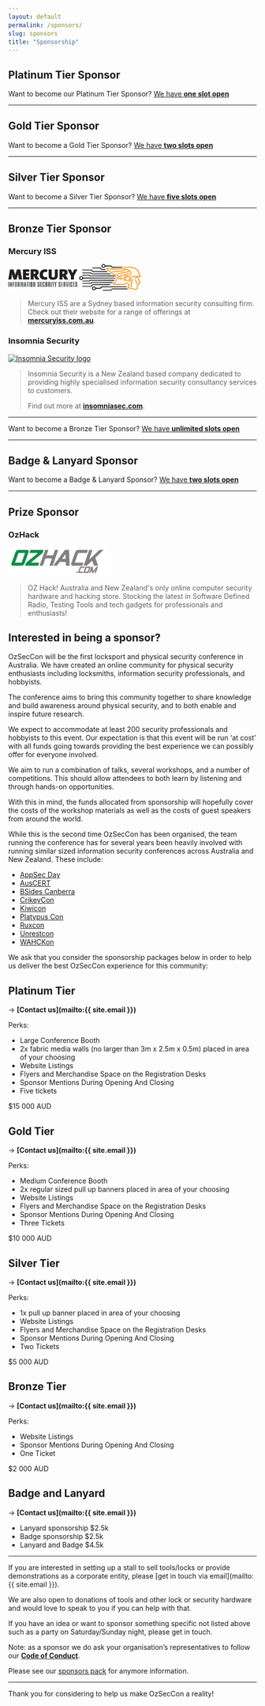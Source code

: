 ```yaml
---
layout: default
permalink: /sponsors/
slug: sponsors
title: "Sponsorship"
---
```


## Platinum Tier Sponsor

Want to become our Platinum Tier Sponsor? [We have **one slot open**](#platinum-tier)

***

## Gold Tier Sponsor

Want to become a Gold Tier Sponsor? [We have **two slots open**](#gold-tier)

***

## Silver Tier Sponsor

Want to become a Silver Tier Sponsor? [We have **five slots open**](#silver-tier)

***

## Bronze Tier Sponsor

### Mercury ISS

<a class="logo" href="http://mercuryiss.com.au/"><img src="/images/sponsors/mercuryiss-logo.jpg" alt="Mercury ISS logo" width="269" height="54" /></a>

> Mercury ISS are a Sydney based information security consulting firm. Check out their website for a range of offerings at [**mercuryiss.com.au**](http://mercuryiss.com.au/).

### Insomnia Security

<a class="logo" href="https://www.insomniasec.com/"><img src="/sponsors/insomnia-logo.png" alt="Insomnia Security logo" width="265" /></a>

> Insomnia Security is a New Zealand based company dedicated to providing highly specialised information security consultancy services to customers.
>
> Find out more at [**insomniasec.com**](https://www.insomniasec.com).

***

Want to become a Bronze Tier Sponsor? [We have **unlimited slots open**](#bronze-tier)

***
## Badge & Lanyard Sponsor

Want to become a Badge & Lanyard Sponsor? [We have **two slots open**](#badge-and-lanyard)

***

## Prize Sponsor

### OzHack

<a class="logo" href="https://www.ozhack.com/"><img src="/images/sponsors/ozhack-logo.png" alt="OzHack Logo" width="200"/></a>

>OZ Hack! Australia and New Zealand's only online computer security hardware and hacking store. Stocking the latest in Software Defined Radio, Testing Tools and tech gadgets for professionals and enthusiasts!

## Interested in being a sponsor?

OzSecCon will be the first locksport and physical security conference in Australia. We have created an online community for physical security enthusiasts including locksmiths, information security professionals, and hobbyists.

The conference aims to bring this community together to share knowledge and build awareness around physical security, and to both enable and inspire future research.

We expect to accommodate at least 200 security professionals and hobbyists to this event. Our expectation is that this event will be run ‘at cost’ with all funds going towards providing the best experience we can possibly offer for everyone involved.

We aim to run a combination of talks, several workshops, and a number of competitions. This should allow attendees to both learn by listening and through hands-on opportunities.

With this in mind, the funds allocated from sponsorship will hopefully cover the costs of the workshop materials as well as the costs of guest speakers from around the world.

While this is the second time OzSecCon has been organised, the team running the conference has for several years been heavily involved with running similar sized information security conferences across Australia and New Zealand. These include:

- [AppSec Day](https://www.eventbrite.com.au/e/owasp-melbourne-appsec-day-tickets-27378844862#)
- [AusCERT](https://conference.auscert.org.au/)
- [BSides Canberra](http://bsidesau.com.au/)
- [CrikeyCon](https://www.crikeycon.com/)
- [Kiwicon](https://kiwicon.org/)
- [Platypus Con](https://letsjusthackshit.org/platypuscon2016.html)
- [Ruxcon](https://ruxcon.org.au/)
- [Unrestcon](http://unre.st)
- [WAHCKon](https://wahckon.org.au/)

We ask that you consider the sponsorship packages below in order to help us deliver the best OzSecCon experience for this community:

## Platinum Tier

&rarr; **[Contact us](mailto:{{ site.email }})**

Perks:

- Large Conference Booth
- 2x fabric media walls (no larger than 3m x 2.5m x 0.5m) placed in area of your choosing
- Website Listings
- Flyers and Merchandise Space on the Registration Desks
- Sponsor Mentions During Opening And Closing
- Five tickets

$15 000 AUD

## Gold Tier

&rarr; **[Contact us](mailto:{{ site.email }})**

Perks:

- Medium Conference Booth
- 2x regular sized pull up banners placed in area of your choosing
- Website Listings
- Flyers and Merchandise Space on the Registration Desks
- Sponsor Mentions During Opening And Closing
- Three Tickets

$10 000 AUD

## Silver Tier

&rarr; **[Contact us](mailto:{{ site.email }})**

Perks:

- 1x pull up banner placed in area of your choosing
- Website Listings
- Flyers and Merchandise Space on the Registration Desks
- Sponsor Mentions During Opening And Closing
- Two Tickets

$5 000 AUD

## Bronze Tier

&rarr; **[Contact us](mailto:{{ site.email }})**

Perks:

- Website Listings
- Sponsor Mentions During Opening And Closing
- One Ticket

$2 000 AUD

## Badge and Lanyard

&rarr; **[Contact us](mailto:{{ site.email }})**

* Lanyard sponsorship $2.5k
* Badge sponsorship $2.5k
* Lanyard and Badge $4.5k

***

If you are interested in setting up a stall to sell tools/locks or provide demonstrations as a corporate entity, please [get in touch via email](mailto:{{ site.email }}).

We are also open to donations of tools and other lock or security hardware and would love to speak to you if you can help with that.

If you have an idea or want to sponsor something specific not listed above such as a party on Saturday/Sunday night, please get in touch.

Note: as a sponsor we do ask your organisation’s representatives to follow our [**Code of Conduct**](/conduct/).

Please see our [sponsors pack](/2018SponsorPack.pdf) for anymore information.

***

Thank you for considering to help us make OzSecCon a reality!
